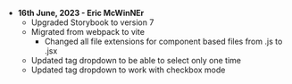 - **16th June, 2023 - Eric McWinNEr**
    - Upgraded Storybook to version 7
    - Migrated from webpack to vite
      - Changed all file extensions for component based files from .js to .jsx
    - Updated tag dropdown to be able to select only one time
    - Updated tag dropdown to work with checkbox mode